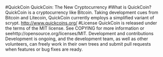 #QuickCoin
QuickCoin: The New Cryptocurrency
#What is QuickCoin?
QuickCoin is a cryptocurrency like Bitcoin. Taking development cues from Bitcoin and Litecoin, QuickCoin currently employs a simplified variant of scrypt.
http://www.quickcoins.org/
#License
QuickCoin is released under the terms of the MIT license. See COPYING for more information or seehttp://opensource.org/licenses/MIT.
Development and contributions
Development is ongoing, and the development team, as well as other volunteers, can freely work in their own trees and submit pull requests when features or bug fixes are ready.

